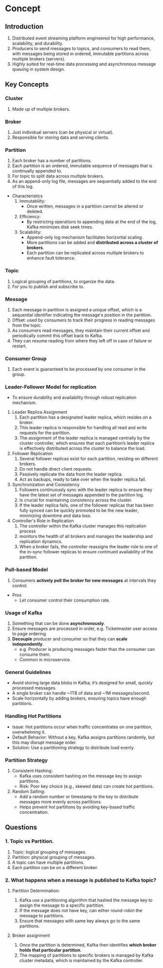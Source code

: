 # Concept

## Introduction
1. Distributed event streaming platform engineered for high performance, scalability, and durability.
2. Producers to send messages to topics, and consumers to read them, with messages being stored in ordered, immutable partitions across multiple brokers (servers).
3. Highly suited for real-time data processing and asynchronous message queuing in system design.

## Key Concepts
### Cluster
1. Made up of multiple brokers.

### Broker
1. Just individual servers (can be physical or virtual).
2. Responsible for storing data and serving clients.

### Partition
1. Each broker has a number of partitions.
2. Each partition is an ordered, immutable sequence of messages that is continually appended to.
3. For topic to split data across multiple brokers.
4. As an append-only log file, messages are sequentially added to the end of this log.

- Characteristics
    1. Immutability:
        - Once written, messages in a partition cannot be altered or deleted.
    2. Efficiency:
        - By restricting operations to appending data at the end of the log, Kafka minimizes disk seek times.
    3. Scalability:
        - Append-only log mechanism facilitates horizontal scaling.
        - More partitions can be added and **distributed across a cluster of brokers**.
        - Each partition can be replicated across multiple brokers to enhance fault tolerance.

### Topic
1. Logical grouping of partitions, to organize the data.
2. For you to publish and subscribe to.

### Message
1. Each message in partition is assigned a unique offset, which is a sequential identifier indicating the message's position in the partition.
2. Offset: used by consumers to track their progress in reading messages from the topic.
3. As consumers read messages, they maintain their current offset and periodically commit this offset back to Kafka.
4. They can resume reading from where they left off in case of failure or restart.

### Consumer Group
1. Each event is guaranteed to be processed by one consumer in the group.

### Leader-Follower Model for replication
- To ensure durability and availability through robust replication mechanism.

1. Leader Replica Assignment
    1. Each partition has a designated leader replica, which resides on a broker.
    2. This leader replica is responsible for handling all read and write requests for the partition.
    3. The assignment of the leader replica is managed centrally by the cluster controller, which ensures that each partition’s leader replica is effectively distributed across the cluster to balance the load.
2. Follower Replication
    1. Several follower replicas exist for each partition, residing on different brokers.
    2. Do not handle direct client requests.
    3. Passively replicate the data from the leader replica.
    4. Act as backups, ready to take over when the leader replica fail.
3. Synchronization and Consistency
    1. Followers continuously sync with the leader replica to ensure they have the latest set of messages appended to the partition log.
    2. Is crucial for maintaining consistency across the cluster.
    3. If the leader replica fails, one of the follower replicas that has been fully synced can be quickly promoted to be the new leader, minimizing downtime and data loss.
4. Controller's Role in Replication
    1. The controller within the Kafka cluster manages this replication process
    2. monitors the health of all brokers and manages the leadership and replication dynamics.
    3. When a broker fails, the controller reassigns the leader role to one of the in-sync follower replicas to ensure continued availability of the partition.
   
### Pull-based Model
1. Consumers **actively poll the broker for new messages** at intervals they control.
- Pros
    - Let consumer control their consumption rate.

### Usage of Kafka
1. Something that can be done **asynchronously**.
2. Ensure messages are processed in order, e.g. Ticketmaster user access to page ordering.
3. **Decouple** producer and consumer so that they can **scale independently**.
    - e.g. Producer is producing messages faster than the consumer can consume them.
    - Common in microservice.

### General Guidelines
- Avoid storing large data blobs in Kafka; it’s designed for small, quickly processed messages.
- A single broker can handle ~1TB of data and ~1M messages/second.
- Scale horizontally by adding brokers, ensuring topics have enough partitions.

### Handling Hot Partitions
- Issue: Hot partitions occur when traffic concentrates on one partition, overwhelming it.
- Default Behavior: Without a key, Kafka assigns partitions randomly, but this may disrupt message order.
- Solution: Use a partitioning strategy to distribute load evenly.

### Partition Strategy
1. Consistent Hashing:
    - Kafka uses consistent hashing on the message key to assign partitions.
    - Risk: Poor key choice (e.g., skewed data) can create hot partitions.
2. Random Salting:
    - Add a random number or timestamp to the key to distribute messages more evenly across partitions.
    - Helps prevent hot partitions by avoiding key-based traffic concentration.

## Questions
### 1. Topic vs Partition.
1. Topic: logical grouping of messages.
2. Partition: physical grouping of messages.
3. A topic can have multiple partitions.
4. Each partition can be on a different broker.

### 2. What happens when a message is published to Kafka topic?
1. Partition Determination:
    1. Kafka use a partitioning algorithm that hashed the message key to assign the message to a specific partition.
    2. If the message does not have key, can either round-robin the message to partitions.
    3. Ensure that messages with same key always go to the same partitions.
    
2. Broker assignment
    1. Once the partition is determined, Kafka then identifies **which broker holds that particular partition**.
    2. The mapping of partitions to specific brokers is managed by Kafka cluster metadata, which is maintained by the Kafka controller.
